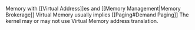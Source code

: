 Memory with [[Virtual Address]]es and [[Memory Management|Memory Brokerage]]
Virtual Memory usually implies [[Paging#Demand Paging]]
The kernel may or may not use Virtual Memory address translation.